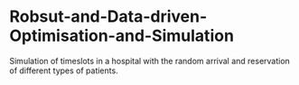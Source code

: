 # Robsut-and-Data-driven-Optimisation-and-Simulation
Simulation of timeslots in a hospital with the random arrival and reservation of different types of patients. 
